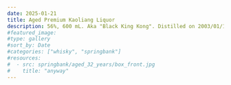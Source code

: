 ```yaml
---
date: 2025-01-21
title: Aged Premium Kaoliang Liquor
description: 56%, 600 mL. Aka "Black King Kong". Distilled on 2003/01/10, bottled on 2009/09/12.
#featured_image: 
#type: gallery
#sort_by: Date
#categories: ["whisky", "springbank"]
#resources:
#  - src: springbank/aged_32_years/box_front.jpg
#    title: "anyway"
---
```

